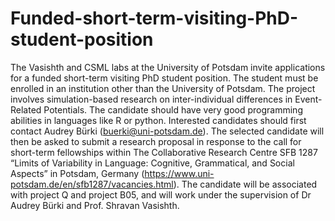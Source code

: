# Funded-short-term-visiting-PhD-student-position

The Vasishth and CSML labs at the University of Potsdam invite applications for a funded short-term visiting PhD student position. The student must be enrolled in an institution other than the University of Potsdam. The project involves simulation-based research on inter-individual differences in Event-Related Potentials. The candidate should have very good programming abilities in languages like R or python. 
Interested candidates should first contact Audrey Bürki (buerki@uni-potsdam.de). The selected candidate will then be asked to submit a research proposal in response to the call for short-term fellowships within The Collaborative Research Centre SFB 1287 “Limits of Variability in Language: Cognitive, Grammatical, and Social Aspects” in Potsdam, Germany (https://www.uni-potsdam.de/en/sfb1287/vacancies.html). The candidate will be associated with project Q and project B05, and will work under the supervision of Dr Audrey Bürki and Prof. Shravan Vasishth. 
